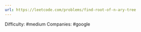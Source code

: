 ```yaml
---
url: https://leetcode.com/problems/find-root-of-n-ary-tree
---
```


Difficulty: #medium
Companies: #google